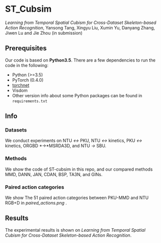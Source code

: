 # ST_Cubsim

*Learning from Temporal Spatial Cubism for Cross-Dataset Skeleton-based Action Recognition*, Yansong Tang, Xingyu Liu, Xumin Yu, Danyang Zhang, Jiwen Lu and Jie Zhou (in submission)

## Prerequisites

Our code is based on **Python3.5**. There are a few dependencies to run the code in the following:

- Python (>=3.5)
- PyTorch (0.4.0)
- [torchnet](https://github.com/pytorch/tnt)
- Visdom
- Other version info about some Python packages can be found in `requirements.txt`

## Info

### Datasets

We conduct experiments on NTU *↔* PKU, NTU *↔* kinetics, PKU *↔* kinetics, ORGBD *→*MSRDA3D, and NTU *→* SBU.

### Methods

We show the code of ST-cubsim in this repo, and our compared methods MMD, DANN, JAN, CDAN, BSP, TA3N, and GINs.

### Paired action categories

We show The 51 paired action categories between PKU-MMD and NTU RGB+D in *paired_actions.png* .

## Results

The experimental results is shown on *Learning from Temporal Spatial Cubism for Cross-Dataset Skeleton-based Action Recognition*.
